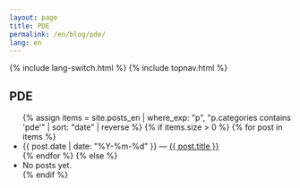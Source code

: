 ```yaml
---
layout: page
title: PDE
permalink: /en/blog/pde/
lang: en
---
```


{% include lang-switch.html %} 
{% include topnav.html %}

<h2>PDE</h2>
<ul>
{% assign items = site.posts_en | where_exp: "p", "p.categories contains 'pde'" | sort: "date" | reverse %}
{% if items.size > 0 %}
  {% for post in items %}
    <li><span class="muted">{{ post.date | date: "%Y-%m-%d" }}</span> — <a href="{{ post.url | relative_url }}">{{ post.title }}</a></li>
  {% endfor %}
{% else %}
  <li>No posts yet.</li>
{% endif %}
</ul>
